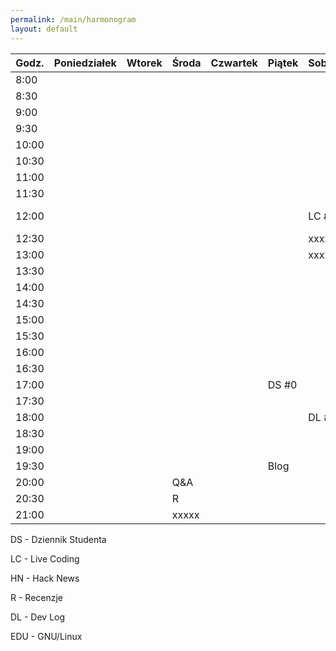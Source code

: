 ```yaml
---
permalink: /main/harmonogram
layout: default
---
```


|Godz.|Poniedziałek|Wtorek|Środa|Czwartek|Piątek |Sobota| Niedziela |
|-----|------------|------|-----|--------|-------|------|-----------|
|8:00 |            |      |     |        |       |      |           |
|8:30 |            |      |     |        |       |      |           |
|9:00 |            |      |     |        |       |      |           |
|9:30 |            |      |     |        |       |      |           |
|10:00|            |      |     |        |       |      |           |
|10:30|            |      |     |        |       |      |           |
|11:00|            |      |     |        |       |      |           |
|11:30|            |      |     |        |       |      |           |
|12:00|            |      |     |        |       |LC #0 |HN #13.2022|
|12:30|            |      |     |        |       |xxxxxx|           |
|13:00|            |      |     |        |       |xxxxxx|           |
|13:30|            |      |     |        |       |      |           |
|14:00|            |      |     |        |       |      |           |
|14:30|            |      |     |        |       |      | Różności  |
|15:00|            |      |     |        |       |      |           |
|15:30|            |      |     |        |       |      |           |
|16:00|            |      |     |        |       |      |           |
|16:30|            |      |     |        |       |      |           |
|17:00|            |      |     |        | DS #0 |      |           |
|17:30|            |      |     |        |       |      |           |
|18:00|            |      |     |        |       | DL #0|  EDU #0   |
|18:30|            |      |     |        |       |      |           |
|19:00|            |      |     |        |       |      |           |
|19:30|            |      |     |        | Blog  |      |           |
|20:00|            |      | Q&A |        |       |      |           |
|20:30|            |      |  R  |        |       |      |           |
|21:00|            |      |xxxxx|        |       |      |           |

DS - Dziennik Studenta

LC - Live Coding

HN - Hack News

R - Recenzje

DL - Dev Log

EDU - GNU/Linux